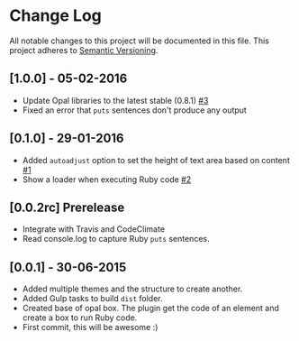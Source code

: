 # Change Log
All notable changes to this project will be documented in this file.
This project adheres to [Semantic Versioning](http://semver.org/).

## [1.0.0] - 05-02-2016

- Update Opal libraries to the latest stable (0.8.1) [#3](https://github.com/Angelmmiguel/opalbox-jquery/issues/3)
- Fixed an error that `puts` sentences don't produce any output

## [0.1.0] - 29-01-2016

- Added `autoadjust` option to set the height of text area based on content [#1](https://github.com/Angelmmiguel/opalbox-jquery/issues/1)
- Show a loader when executing Ruby code [#2](https://github.com/Angelmmiguel/opalbox-jquery/issues/2)

## [0.0.2rc] Prerelease

- Integrate with Travis and CodeClimate
- Read console.log to capture Ruby `puts` sentences.

## [0.0.1] - 30-06-2015

- Added multiple themes and the structure to create another.
- Added Gulp tasks to build `dist` folder.
- Created base of opal box. The plugin get the code of an element and create a box to run Ruby code.
- First commit, this will be awesome :)
